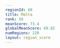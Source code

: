 ```yaml
---
regionId: 68
title: Malta
rank: 56
meanScore: 73.4
globalMeanScore: 69.82
numRegions: 220
layout: region_score
---
```

